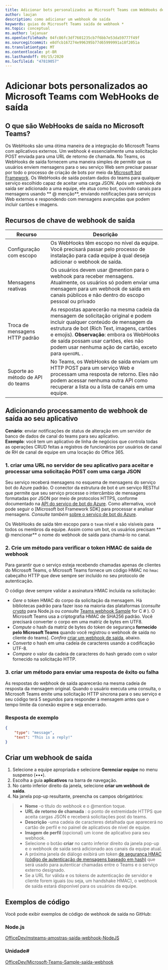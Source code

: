 ```yaml
---
title: Adicionar bots personalizados ao Microsoft Teams com WebHooks de saída
author: laujan
description: como adicionar um webhook de saída
keywords: guias do Microsoft Teams saída de webhook *
ms.topic: conceptual
ms.author: lajanuar
ms.openlocfilehash: 04fc86fc3df7601235cb7f6bb7e53da59777f49f
ms.sourcegitcommit: e8dfcb167274e996395b77d65999991a18f2051a
ms.translationtype: MT
ms.contentlocale: pt-BR
ms.lasthandoff: 09/15/2020
ms.locfileid: "47819057"
---
```

# <a name="add-custom-bots-to-microsoft-teams-with-outgoing-webhooks"></a>Adicionar bots personalizados ao Microsoft Teams com WebHooks de saída

## <a name="what-are-outgoing-webhooks-in-teams"></a>O que são WebHooks de saída no Microsoft Teams?

Os WebHooks são uma ótima maneira de a integração do Microsoft Teams com aplicativos externos. Um webhook é essencialmente uma solicitação POST enviada para uma URL de retorno de chamada. No Teams, os WebHooks de saída fornecem uma maneira simples de permitir que os usuários enviem mensagens para o seu serviço Web sem precisar passar por todo o processo de criação de bots por meio da [Microsoft bot Framework](https://dev.botframework.com/). Os WebHooks de saída postam dados do teams para qualquer serviço escolhido capaz de aceitar uma carga JSON. Após um webhook de saída ser adicionado a uma equipe, ele atua como bot, ouvindo canais para mensagens usando ** \@ menção**, enviando notificações para serviços Web externos e respondendo com mensagens avançadas que podem incluir cartões e imagens.

## <a name="outgoing-webhook-key-features"></a>Recursos de chave de webhook de saída

| Recurso | Descrição |
| ------- | ----------- |
| Configuração com escopo| Os WebHooks têm escopo no nível da equipe. Você precisará passar pelo processo de instalação para cada equipe à qual deseja adicionar o webhook de saída. |
| Mensagens reativas| Os usuários devem usar @mention para o webhook para receber mensagens. Atualmente, os usuários só podem enviar uma mensagem para um webhook de saída em canais públicos e não dentro do escopo pessoal ou privado |
|Troca de mensagens HTTP padrão|As respostas aparecerão na mesma cadeia da mensagem de solicitação original e podem incluir qualquer conteúdo de mensagem da estrutura de bot (Rich Text, imagens, cartões e emojis). **Observação**: embora os WebHooks de saída possam usar cartões, eles não podem usar nenhuma ação de cartão, exceto para `openURL` .|
| Suporte ao método de API do teams|No Teams, os WebHooks de saída enviam um HTTP POST para um serviço Web e processam uma resposta de retorno. Eles não podem acessar nenhuma outra API como recuperar a lista ou a lista de canais em uma equipe.|

## <a name="adding-outgoing-webhook-processing-to-your-app"></a>Adicionando processamento de webhook de saída ao seu aplicativo

**Cenário**: enviar notificações de status de alteração em um servidor de banco de dados de canal do teams para seu aplicativo.  
**Exemplo**: você tem um aplicativo de linha de negócios que controla todas as operações CRUD feitas a registros de funcionários por usuários de canal de RH de canal de equipe em uma locação do Office 365.

### <a name="1-create-a-url-on-your-apps-server-to-accept-and-process-a-post-request-with-a-json-payload"></a>1. criar uma URL no servidor de seu aplicativo para aceitar e processar uma solicitação POST com uma carga JSON

Seu serviço receberá mensagens no esquema de mensagens do serviço bot do Azure padrão. O conector da estrutura de bot é um serviço RESTful que permite que seu serviço processe o intercâmbio de mensagens formatadas por JSON por meio de protocolos HTTPS, conforme documentado na [API do serviço de bot do Azure](/bot-framework/rest-api/bot-framework-rest-connector-api-reference). Como alternativa, você pode seguir o [Microsoft bot Framework SDK] para processar e analisar mensagens. *Consulte também*  [sobre o serviço de bot do Azure](/azure/bot-service/bot-service-overview-introduction?view=azure-bot-service-4.0).

Os WebHooks de saída têm escopo para o `team` nível e são visíveis para todos os membros da equipe. Assim como um bot, os usuários precisam ** \@ mencionar** o nome do webhook de saída para chamá-lo no canal.

### <a name="2-create-a-method-to-verify-the-outgoing-webhook-hmac-token"></a>2. Crie um método para verificar o token HMAC de saída de webhook

Para garantir que o serviço esteja recebendo chamadas apenas de clientes do Microsoft Teams, o Microsoft Teams fornece um código HMAC no `hmac` cabeçalho HTTP que deve sempre ser incluído no seu protocolo de autenticação.

O código deve sempre validar a assinatura HMAC incluída na solicitação:

* *Gere* o token HMAC do corpo da solicitação da mensagem. Há bibliotecas padrão para fazer isso na maioria das plataformas (*consulte* [crypto](https://nodejs.org/api/crypto.html#crypto_crypto) para Node.js ou  *consulte* [Teams webhook Sample](https://github.com/OfficeDev/microsoft-teams-sample-outgoing-webhook/blob/23eb61da5a18634d51c5247944843da9abed01b6/WebhookSampleBot/Models/AuthProvider.cs) for C \# ). O Microsoft Teams usa a criptografia HMAC de SHA256 padrão. Você precisará converter o corpo em uma matriz de bytes em UTF8.
* *Compute* o hash da matriz de bytes do token de segurança **fornecido pelo Microsoft Teams** quando você registrou o webhook de saída no cliente do teams]. *Confira* [criar um webhook de saída](#create-an-outgoing-webhook), abaixo.
* *Converta* o hash em uma cadeia de caracteres usando a codificação UTF-8.
* *Compare* o valor da cadeia de caracteres do hash gerado com o valor fornecido na solicitação HTTP.

### <a name="3-create-a-method-to-send-a-success-or-failure-response"></a>3. criar um método para enviar uma resposta de êxito ou falha

As respostas do webhook de saída aparecerão na mesma cadeia de resposta da mensagem original. Quando o usuário executa uma consulta, o Microsoft Teams emite uma solicitação HTTP síncrona para o seu serviço e seu código terá 5 segundos para responder à mensagem antes que o tempo limite da conexão expire e seja encerrado.

### <a name="example-response"></a>Resposta de exemplo

```json
{
    "type": "message",
    "text": "This is a reply!"
}
```

## <a name="create-an-outgoing-webhook"></a>Criar um webhook de saída

1. Selecione a equipe apropriada e selecione **Gerenciar equipe** no menu suspenso (&#8226;&#8226;&#8226;).
1. Escolha a guia **aplicativos** na barra de navegação.
1. No canto inferior direito da janela, selecione **criar um webhook de saída**.
1. Na janela pop-up resultante, preencha os campos obrigatórios:

>* **Nome** -o título do webhook e o @mention toque.
>* **URL de retorno de chamada** : o ponto de extremidade HTTPS que aceita cargas JSON e receberá solicitações post do teams.
>* **Descrição** -uma cadeia de caracteres detalhada que aparecerá no cartão de perfil e no painel de aplicativos de nível de equipe.
>* **Imagem de perfil** (opcional) um ícone de aplicativo para seu webhook.
>* Selecione o botão **criar** no canto inferior direito da janela pop-up e o webhook de saída será adicionado aos canais da equipe atual.
>* A próxima janela de diálogo exibirá um token [de segurança HMAC (código de autenticação de mensagens baseado em hash)](https://security.stackexchange.com/questions/20129/how-and-when-do-i-use-hmac/20301) que será usado para autenticar chamadas entre o Teams e o serviço externo designado.
>* Se a URL for válida e os tokens de autenticação de servidor e cliente forem iguais (ou seja, um handshake HMAC), o webhook de saída estará disponível para os usuários da equipe.

## <a name="code-samples"></a>Exemplos de código

Você pode exibir exemplos de código de webhook de saída no GitHub:

### <a name="nodejs"></a>Node.js

[OfficeDev/msteams-amostras-saída-webhook-NodeJS](https://github.com/OfficeDev/msteams-samples-outgoing-webhook-nodejs)

### <a name="c"></a>Unidade\#

[OfficeDev/Microsoft-Teams-Sample-saída-webhook](https://github.com/OfficeDev/microsoft-teams-sample-outgoing-webhook)
